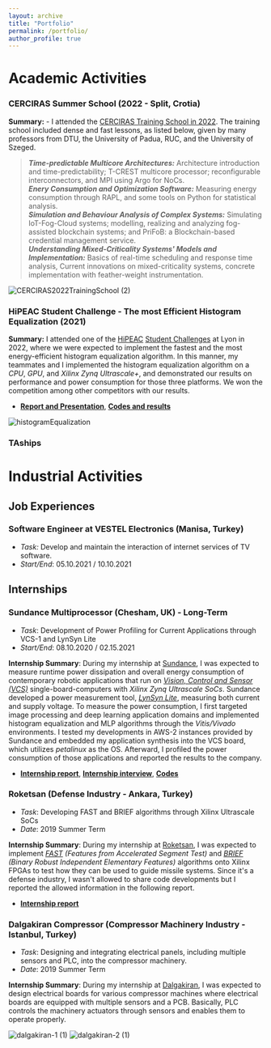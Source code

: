 ```yaml
---
layout: archive
title: "Portfolio"
permalink: /portfolio/
author_profile: true
---
```


# Academic Activities
### CERCIRAS Summer School (2022 - Split, Crotia) 
**Summary:** - I attended the [CERCIRAS Training School in 2022](https://www.cerciras.org/cerciras-training-school-2022/). The training school included dense and fast lessons, as listed below, given by many professors from DTU, the University of Padua, RUC, and the University of Szeged. 
> **_Time-predictable Multicore Architectures:_** Architecture introduction and time-predictability; T-CREST multicore processor; reconfigurable interconnectors, and MPI using Argo for NoCs. <br>
> **_Enery Consumption and Optimization Software:_** Measuring energy consumption through RAPL, and some tools on Python for statistical analysis. <br>
> **_Simulation and Behaviour Analysis of Complex Systems:_** Simulating IoT-Fog-Cloud systems; modelling, realizing and analyzing fog-assisted blockchain systems; and PriFoB: a Blockchain-based credential management service. <br>
> **_Understanding Mixed-Criticality Systems' Models and Implementation:_** Basics of real-time scheduling and response time analysis, Current innovations on mixed-criticality systems, concrete implementation with feather-weight instrumentation. <be>

![CERCIRAS2022TrainingSchool (2)](https://github.com/user-attachments/assets/df022ad6-8c28-4a2d-a25e-5985ba847f1b)

### HiPEAC Student Challenge - The most Efficient Histogram Equalization (2021)
**Summary:** I attended one of the [HiPEAC](https://www.hipeac.net/#/) [Student Challenges](https://www.hipeac.net/news/6964/hipeac-student-challenge-viii-histograms-in-the-making/) at Lyon in 2022, where we were expected to implement the fastest and the most energy-efficient histogram equalization algorithm. In this manner, my teammates and I implemented the histogram equalization algorithm on a _CPU_, _GPU_, and _Xilinx Zynq Ultrascale+_, and demonstrated our results on performance and power consumption for those three platforms. We won the competition among other competitors with our results.
- [**Report and Presentation**](https://github.com/topcuburak/Internship-Sundance/blob/main/Histogram_Equalization/Histogram%20Equalization%0APerformance%20and%20Power%20Consumption%0AComparison%20on%20Different%20Platforms.pdf), [**Codes and results**](https://github.com/topcuburak/Internship-Sundance/tree/main/Histogram_Equalization)

![histogramEqualization](https://github.com/user-attachments/assets/ed71e2e9-973d-40ce-b8f8-f7af04b7a5f4)

### TAships

# Industrial Activities
## Job Experiences
### Software Engineer at VESTEL Electronics (Manisa, Turkey)
- _Task:_ Develop and maintain the interaction of internet services of TV software.
- _Start/End_: 05.10.2021 / 10.10.2021  

## Internships
### Sundance Multiprocessor (Chesham, UK) - Long-Term
- _Task_: Development of Power Profiling for Current Applications through VCS-1 and LynSyn Lite 
- _Start/End_: 08.10.2020 / 02.15.2021

**Internship Summary**: During my internship at [Sundance](https://store.sundance.com/), I was expected to measure runtime power dissipation and overall energy consumption of contemporary robotic applications that run on [_Vision, Control and Sensor (VCS)_](https://www.sundance.com/vcs-1/) single-board-computers with _Xilinx Zynq Ultrascale SoCs_. Sundance developed a power measurement tool, [_LynSyn Lite_](https://store.sundance.com/product/lynsyn-lite/), measuring both current and supply voltage. To measure the power consumption, I first targeted image processing and deep learning application domains and implemented histogram equalization and MLP algorithms through the _Vitis/Vivado_ environments. I tested my developments in AWS-2 instances provided by Sundance and embedded my application synthesis into the VCS board, which utilizes _petalinux_ as the OS. Afterward, I profiled the power consumption of those applications and reported the results to the company. 
- [**Internship report**](https://www.sundance.com/hipeac-internship-report-2021/), [**Internship interview**](https://www.hipeac.net/news/6978/internship-interview-burak-topcu-on-deepening-his-xilinx-knowledge-at-sundance/), [**Codes**](https://github.com/topcuburak/Internship-Sundance)

### Roketsan (Defense Industry - Ankara, Turkey)
- _Task_: Developing FAST and BRIEF algorithms through Xilinx Ultrascale SoCs 
- _Date_: 2019 Summer Term

**Internship Summary**: During my internship at [Roketsan](https://www.roketsan.com.tr/en), I was expected to implement _[FAST](https://docs.opencv.org/3.4/df/d0c/tutorial_py_fast.html) (Features from Accelerated Segment Test)_ and _[BRIEF](https://docs.opencv.org/3.4/dc/d7d/tutorial_py_brief.html) (Binary Robust Independent Elementary Features)_ algorithms onto Xilinx FPGAs to test how they can be used to guide missile systems. Since it's a defense industry, I wasn't allowed to share code developments but I reported the allowed information in the following report. 
- [**Internship report**](reports/RoketsanIntenshipReport.pdf)

### Dalgakiran Compressor (Compressor Machinery Industry - Istanbul, Turkey)
- _Task_: Designing and integrating electrical panels, including multiple sensors and PLC, into the compressor machinery. 
- _Date_: 2019 Summer Term

**Internship Summary**: During my internship at [Dalgakiran](https://www.dalgakiran.com/en/), I was expected to design electrical boards for various compressor machines where electrical boards are equipped with multiple sensors and a PCB. Basically, PLC controls the machinery actuators through sensors and enables them to operate properly.

![dalgakiran-1 (1)](https://github.com/user-attachments/assets/ca489e4a-8d33-4994-8201-583324658591)
![dalgakiran-2 (1)](https://github.com/user-attachments/assets/f782f414-ad61-444e-80ab-8ea619df2968)


